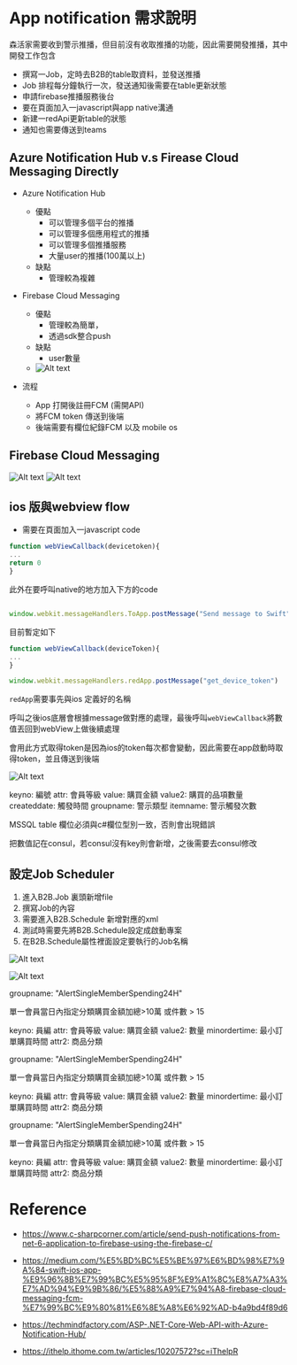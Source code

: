 
<!--
---
marp: true
theme: uncover
---

-->
# App notification 需求說明

森活家需要收到警示推播，但目前沒有收取推播的功能，因此需要開發推播，其中開發工作包含

- 撰寫一Job，定時去B2B的table取資料，並發送推播
- Job 排程每分鐘執行一次，發送通知後需要在table更新狀態
- 申請firebase推播服務後台
- 要在頁面加入一javascript與app native溝通
- 新建一redApi更新table的狀態
- 通知也需要傳送到teams

## Azure Notification Hub v.s Firease Cloud Messaging Directly

- Azure Notification Hub
  - 優點
    - 可以管理多個平台的推播
    - 可以管理多個應用程式的推播
    - 可以管理多個推播服務
    - 大量user的推播(100萬以上)
  - 缺點
    - 管理較為複雜
- Firebase Cloud Messaging
  - 優點
    - 管理較為簡單，
    - 透過sdk整合push
  - 缺點
    - user數量
  - ![Alt text](images/1.png)

- 流程
  - App 打開後註冊FCM (需開API)
  - 將FCM token 傳送到後端
  - 後端需要有欄位紀錄FCM 以及 mobile os

## Firebase Cloud Messaging

![Alt text](images/2.png)
![Alt text](images/3.png)

## ios 版與webview flow

- 需要在頁面加入一javascript code
```js
function webViewCallback(devicetoken){
...
return 0 
}
```

此外在要呼叫native的地方加入下方的code

```js

window.webkit.messageHandlers.ToApp.postMessage("Send message to Swift")

```

目前暫定如下

```js
function webViewCallback(deviceToken){
...
}

window.webkit.messageHandlers.redApp.postMessage("get_device_token")

```

`redApp`需要事先與ios 定義好的名稱

呼叫之後ios底層會根據message做對應的處理，最後呼叫`webViewCallback`將數值丟回到webView上做後續處理

會用此方式取得token是因為ios的token每次都會變動，因此需要在app啟動時取得token，並且傳送到後端



![Alt text](images/4.png)

keyno: 編號
attr: 會員等級
value: 購買金額
value2: 購買的品項數量
createddate: 觸發時間
groupname: 警示類型
itemname: 警示觸發次數

MSSQL table 欄位必須與c#欄位型別一致，否則會出現錯誤

把數值記在consul，若consul沒有key則會新增，之後需要去consul修改



## 設定Job Scheduler

1. 進入B2B.Job 裏頭新增file
2. 撰寫Job的內容
3. 需要進入B2B.Schedule 新增對應的xml
4. 測試時需要先將B2B.Schedule設定成啟動專案
5. 在B2B.Schedule屬性裡面設定要執行的Job名稱



![Alt text](images/5.png)

![Alt text](images/7.png) 

groupname: "AlertSingleMemberSpending24H"

單一會員當日內指定分類購買金額加總>10萬 或件數 > 15

keyno: 員編
attr: 會員等級
value: 購買金額
value2: 數量
minordertime: 最小訂單購買時間
attr2: 商品分類

groupname: "AlertSingleMemberSpending24H"

單一會員當日內指定分類購買金額加總>10萬 或件數 > 15

keyno: 員編
attr: 會員等級
value: 購買金額
value2: 數量
minordertime: 最小訂單購買時間
attr2: 商品分類


groupname: "AlertSingleMemberSpending24H"

單一會員當日內指定分類購買金額加總>10萬 或件數 > 15

keyno: 員編
attr: 會員等級
value: 購買金額
value2: 數量
minordertime: 最小訂單購買時間
attr2: 商品分類



# Reference

- https://www.c-sharpcorner.com/article/send-push-notifications-from-net-6-application-to-firebase-using-the-firebase-c/

- https://medium.com/%E5%BD%BC%E5%BE%97%E6%BD%98%E7%9A%84-swift-ios-app-%E9%96%8B%E7%99%BC%E5%95%8F%E9%A1%8C%E8%A7%A3%E7%AD%94%E9%9B%86/%E5%88%A9%E7%94%A8-firebase-cloud-messaging-fcm-%E7%99%BC%E9%80%81%E6%8E%A8%E6%92%AD-b4a9bd4f89d6

- https://techmindfactory.com/ASP-.NET-Core-Web-API-with-Azure-Notification-Hub/

- https://ithelp.ithome.com.tw/articles/10207572?sc=iThelpR


